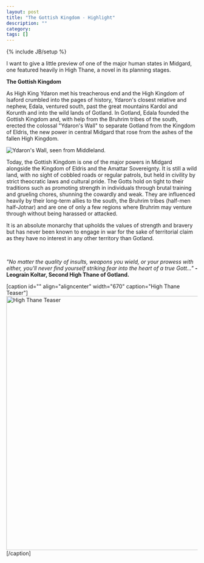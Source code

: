 ```yaml
---
layout: post
title: "The Gottish Kingdom - Highlight"
description: ""
category: 
tags: []
---
```

{% include JB/setup %}

I want to give a little preview of one of the major human states in Midgard, one featured heavily in High Thane, a novel in its planning stages.

<strong>The Gottish Kingdom</strong>

As High King Ydaron met his treacherous end and the High Kingdom of Isaford crumbled into the pages of history, Ydaron's closest relative and nephew, Edala, ventured south, past the great mountains Kardol and Korunth and into the wild lands of Gotland. In Gotland, Edala founded the Gottish Kingdom and, with help from the Bruhrim tribes of the south, erected the colossal "Ydaron's Wall" to separate Gotland from the Kingdom of Eldris, the new power in central Midgard that rose from the ashes of the fallen High Kingdom.

<img src="http://dl.dropbox.com/u/52898506/2012-05-30%20-%20WallV2.jpg" alt="Ydaron's Wall, seen from Middleland." />

Today, the Gottish Kingdom is one of the major powers in Midgard alongside the Kingdom of Eldris and the Amattar Sovereignty. It is still a wild land, with no sight of cobbled roads or regular patrols, but held in civility by strict theocratic laws and cultural pride. The Gotts hold on tight to their traditions such as promoting strength in individuals through brutal training and grueling chores, shunning the cowardly and weak. They are influenced heavily by their long-term allies to the south, the Bruhrim tribes (half-men half-Jotnar) and are one of only a few regions where Bruhrim may venture through without being harassed or attacked.

It is an absolute monarchy that upholds the values of strength and bravery but has never been known to engage in war for the sake of territorial claim as they have no interest in any other territory than Gotland.

&nbsp;

<em>"No matter the quality of insults, weapons you wield, or your prowess with either, you'll never find yourself striking fear into the heart of a true Gott..."</em>
<strong>- Leograin Koltar, Second High Thane of Gotland.</strong>

[caption id="" align="aligncenter" width="670" caption="High Thane Teaser"]<img title="A Map of Midgard" src="http://i.imgur.com/0AN5n.jpg" alt="High Thane Teaser" width="670" height="670" />[/caption]